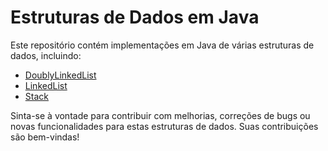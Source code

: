 # Estruturas de Dados em Java

Este repositório contém implementações em Java de várias estruturas de dados, incluindo:
- [DoublyLinkedList](./DoublyLinkedList)
- [LinkedList](./LinkedList)
- [Stack](./Stack)

Sinta-se à vontade para contribuir com melhorias, correções de bugs ou novas funcionalidades para estas estruturas de dados. Suas contribuições são bem-vindas!